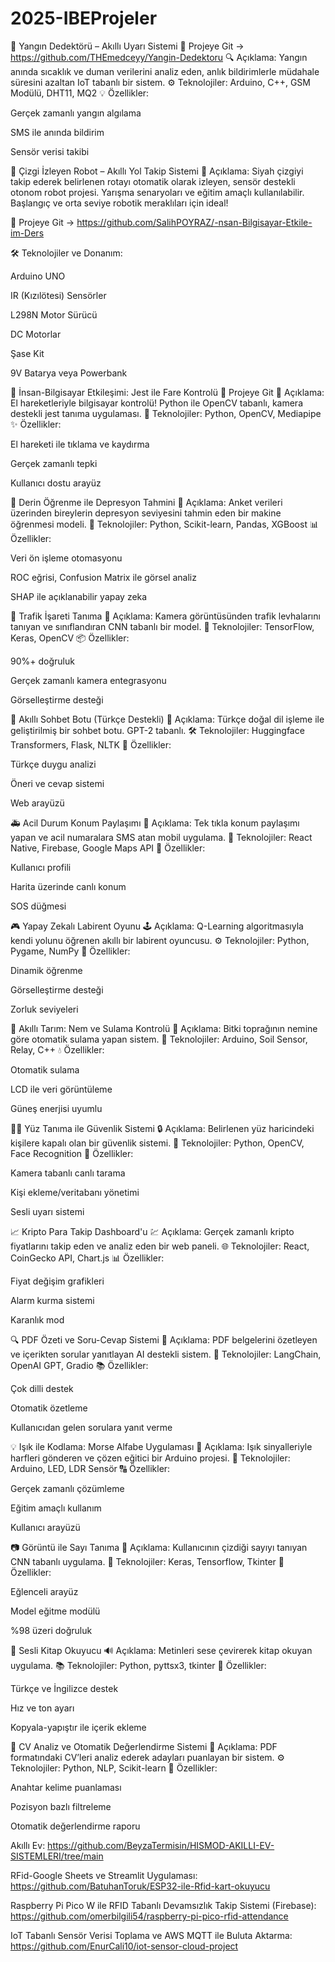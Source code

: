 # 2025-IBEProjeler

🚒 Yangın Dedektörü – Akıllı Uyarı Sistemi
🔗 Projeye Git -> https://github.com/THEmedceyy/Yangin-Dedektoru
🔍 Açıklama: Yangın anında sıcaklık ve duman verilerini analiz eden, anlık bildirimlerle müdahale süresini azaltan IoT tabanlı bir sistem.
⚙️ Teknolojiler: Arduino, C++, GSM Modülü, DHT11, MQ2
💡 Özellikler:

Gerçek zamanlı yangın algılama

SMS ile anında bildirim

Sensör verisi takibi

🤖 Çizgi İzleyen Robot – Akıllı Yol Takip Sistemi
📌 Açıklama:
Siyah çizgiyi takip ederek belirlenen rotayı otomatik olarak izleyen, sensör destekli otonom robot projesi. Yarışma senaryoları ve eğitim amaçlı kullanılabilir. Başlangıç ve orta seviye robotik meraklıları için ideal!

🔗 Projeye Git -> https://github.com/SalihPOYRAZ/-nsan-Bilgisayar-Etkile-im-Ders

🛠️ Teknolojiler ve Donanım:

Arduino UNO

IR (Kızılötesi) Sensörler

L298N Motor Sürücü

DC Motorlar

Şase Kit

9V Batarya veya Powerbank

🤖 İnsan-Bilgisayar Etkileşimi: Jest ile Fare Kontrolü
🔗 Projeye Git
👋 Açıklama: El hareketleriyle bilgisayar kontrolü! Python ile OpenCV tabanlı, kamera destekli jest tanıma uygulaması.
🧠 Teknolojiler: Python, OpenCV, Mediapipe
✨ Özellikler:

El hareketi ile tıklama ve kaydırma

Gerçek zamanlı tepki

Kullanıcı dostu arayüz

🧠 Derin Öğrenme ile Depresyon Tahmini
📝 Açıklama: Anket verileri üzerinden bireylerin depresyon seviyesini tahmin eden bir makine öğrenmesi modeli.
🔬 Teknolojiler: Python, Scikit-learn, Pandas, XGBoost
📊 Özellikler:

Veri ön işleme otomasyonu

ROC eğrisi, Confusion Matrix ile görsel analiz

SHAP ile açıklanabilir yapay zeka

🛑 Trafik İşareti Tanıma
📸 Açıklama: Kamera görüntüsünden trafik levhalarını tanıyan ve sınıflandıran CNN tabanlı bir model.
🔧 Teknolojiler: TensorFlow, Keras, OpenCV
📦 Özellikler:

90%+ doğruluk

Gerçek zamanlı kamera entegrasyonu

Görselleştirme desteği

💬 Akıllı Sohbet Botu (Türkçe Destekli)
🤖 Açıklama: Türkçe doğal dil işleme ile geliştirilmiş bir sohbet botu. GPT-2 tabanlı.
🛠️ Teknolojiler: Huggingface Transformers, Flask, NLTK
🎯 Özellikler:

Türkçe duygu analizi

Öneri ve cevap sistemi

Web arayüzü

🚑 Acil Durum Konum Paylaşımı
📍 Açıklama: Tek tıkla konum paylaşımı yapan ve acil numaralara SMS atan mobil uygulama.
📱 Teknolojiler: React Native, Firebase, Google Maps API
📌 Özellikler:

Kullanıcı profili

Harita üzerinde canlı konum

SOS düğmesi

🎮 Yapay Zekalı Labirent Oyunu
🕹️ Açıklama: Q-Learning algoritmasıyla kendi yolunu öğrenen akıllı bir labirent oyuncusu.
⚙️ Teknolojiler: Python, Pygame, NumPy
🚀 Özellikler:

Dinamik öğrenme

Görselleştirme desteği

Zorluk seviyeleri

🌱 Akıllı Tarım: Nem ve Sulama Kontrolü
🚜 Açıklama: Bitki toprağının nemine göre otomatik sulama yapan sistem.
🔧 Teknolojiler: Arduino, Soil Sensor, Relay, C++
💧 Özellikler:

Otomatik sulama

LCD ile veri görüntüleme

Güneş enerjisi uyumlu

🕵️‍♂️ Yüz Tanıma ile Güvenlik Sistemi
🔒 Açıklama: Belirlenen yüz haricindeki kişilere kapalı olan bir güvenlik sistemi.
📸 Teknolojiler: Python, OpenCV, Face Recognition
🔐 Özellikler:

Kamera tabanlı canlı tarama

Kişi ekleme/veritabanı yönetimi

Sesli uyarı sistemi

📈 Kripto Para Takip Dashboard'u
💹 Açıklama: Gerçek zamanlı kripto fiyatlarını takip eden ve analiz eden bir web paneli.
🌐 Teknolojiler: React, CoinGecko API, Chart.js
📊 Özellikler:

Fiyat değişim grafikleri

Alarm kurma sistemi

Karanlık mod

🔍 PDF Özeti ve Soru-Cevap Sistemi
📄 Açıklama: PDF belgelerini özetleyen ve içerikten sorular yanıtlayan AI destekli sistem.
🧠 Teknolojiler: LangChain, OpenAI GPT, Gradio
📚 Özellikler:

Çok dilli destek

Otomatik özetleme

Kullanıcıdan gelen sorulara yanıt verme

💡 Işık ile Kodlama: Morse Alfabe Uygulaması
📡 Açıklama: Işık sinyalleriyle harfleri gönderen ve çözen eğitici bir Arduino projesi.
🧪 Teknolojiler: Arduino, LED, LDR Sensör
🔠 Özellikler:

Gerçek zamanlı çözümleme

Eğitim amaçlı kullanım

Kullanıcı arayüzü

📷 Görüntü ile Sayı Tanıma
🔢 Açıklama: Kullanıcının çizdiği sayıyı tanıyan CNN tabanlı uygulama.
🎨 Teknolojiler: Keras, Tensorflow, Tkinter
🧠 Özellikler:

Eğlenceli arayüz

Model eğitme modülü

%98 üzeri doğruluk

📖 Sesli Kitap Okuyucu
🔊 Açıklama: Metinleri sese çevirerek kitap okuyan uygulama.
📚 Teknolojiler: Python, pyttsx3, tkinter
📌 Özellikler:

Türkçe ve İngilizce destek

Hız ve ton ayarı

Kopyala-yapıştır ile içerik ekleme

💼 CV Analiz ve Otomatik Değerlendirme Sistemi
🧾 Açıklama: PDF formatındaki CV’leri analiz ederek adayları puanlayan bir sistem.
⚙️ Teknolojiler: Python, NLP, Scikit-learn
🧠 Özellikler:

Anahtar kelime puanlaması

Pozisyon bazlı filtreleme

Otomatik değerlendirme raporu

Akıllı Ev:
https://github.com/BeyzaTermisin/HISMOD-AKILLI-EV-SISTEMLERI/tree/main

RFid-Google Sheets ve Streamlit Uygulaması:
https://github.com/BatuhanToruk/ESP32-ile-Rfid-kart-okuyucu

Raspberry Pi Pico W ile RFID Tabanlı Devamsızlık Takip Sistemi (Firebase):
https://github.com/omerbilgili54/raspberry-pi-pico-rfid-attendance

IoT Tabanlı Sensör Verisi Toplama ve AWS MQTT ile Buluta Aktarma:
https://github.com/EnurCali10/iot-sensor-cloud-project








